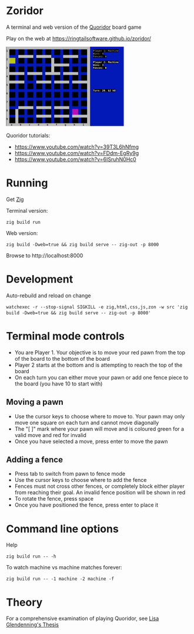 # Zoridor

A terminal and web version of the [Quoridor](https://en.wikipedia.org/wiki/Quoridor) board game

Play on the web at https://ringtailsoftware.github.io/zoridor/

![](doc/demo.gif)

Quoridor tutorials:

 - https://www.youtube.com/watch?v=39T3L6hNfmg
 - https://www.youtube.com/watch?v=FDdm-EgRy9g
 - https://www.youtube.com/watch?v=6ISruhN0Hc0

# Running

Get [Zig](https://ziglang.org/download/)

Terminal version:

    zig build run

Web version:

    zig build -Dweb=true && zig build serve -- zig-out -p 8000

Browse to http://localhost:8000

# Development

Auto-rebuild and reload on change

    watchexec -r --stop-signal SIGKILL -e zig,html,css,js,zon -w src 'zig build -Dweb=true && zig build serve -- zig-out -p 8000'

# Terminal mode controls

 - You are Player 1. Your objective is to move your red pawn from the top of the board to the bottom of the board
 - Player 2 starts at the bottom and is attempting to reach the top of the board
 - On each turn you can either move your pawn or add one fence piece to the board (you have 10 to start with)

## Moving a pawn

 - Use the cursor keys to choose where to move to. Your pawn may only move one square on each turn and cannot move diagonally
 - The "[ ]" mark where your pawn will move and is coloured green for a valid move and red for invalid
 - Once you have selected a move, press enter to move the pawn

## Adding a fence

 - Press tab to switch from pawn to fence mode
 - Use the cursor keys to choose where to add the fence
 - Fences must not cross other fences, or completely block either player from reaching their goal. An invalid fence position will be shown in red
 - To rotate the fence, press space
 - Once you have positioned the fence, press enter to place it

# Command line options

Help

    zig build run -- -h

To watch machine vs machine matches forever:

    zig build run -- -1 machine -2 machine -f

# Theory

For a comprehensive examination of playing Quoridor, see [Lisa Glendenning's Thesis](https://www.labri.fr/perso/renault/working/teaching/projets/files/glendenning_ugrad_thesis.pdf)

